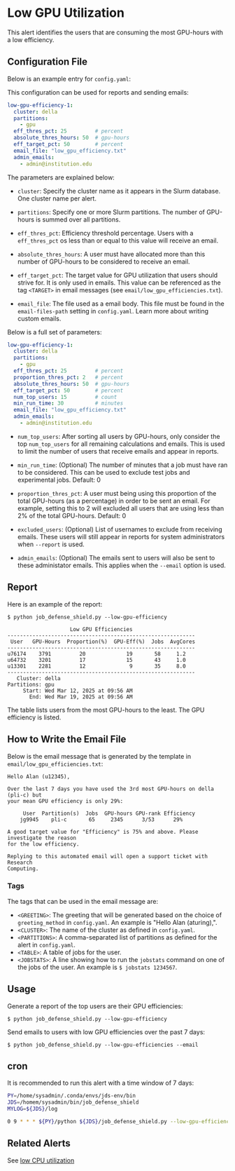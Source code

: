 # Low GPU Utilization

This alert identifies the users that are consuming the most GPU-hours with a low efficiency.

## Configuration File

Below is an example entry for `config.yaml`:

This configuration can be used for reports and sending emails:


```yaml
low-gpu-efficiency-1:
  cluster: della
  partitions:
    - gpu
  eff_thres_pct: 25         # percent
  absolute_thres_hours: 50  # gpu-hours
  eff_target_pct: 50        # percent
  email_file: "low_gpu_efficiency.txt"
  admin_emails:
    - admin@institution.edu
```

The parameters are explained below:

- `cluster`: Specify the cluster name as it appears in the Slurm database. One cluster name
per alert.

- `partitions`: Specify one or more Slurm partitions. The number of GPU-hours is summed over all partitions.

- `eff_thres_pct`: Efficiency threshold percentage. Users with a `eff_thres_pct` os less than or equal to this value will receive an email.

- `absolute_thres_hours`: A user must have allocated more than this number of GPU-hours to be considered to receive an email.

- `eff_target_pct`: The target value for GPU utilization that users should strive for. It is only used in emails. This value can be referenced as the tag `<TARGET>` in email messages (see `email/low_gpu_efficiencies.txt`).

- `email_file`: The file used as a email body. This file must be found in the `email-files-path` setting in `config.yaml`. Learn more about writing custom emails.

Below is a full set of parameters:

```yaml
low-gpu-efficiency-1:
  cluster: della
  partitions:
    - gpu
  eff_thres_pct: 25         # percent
  proportion_thres_pct: 2   # percent
  absolute_thres_hours: 50  # gpu-hours
  eff_target_pct: 50        # percent
  num_top_users: 15         # count
  min_run_time: 30          # minutes
  email_file: "low_gpu_efficiency.txt"
  admin_emails:
    - admin@institution.edu
```

- `num_top_users`: After sorting all users by GPU-hours, only consider the top `num_top_users` for all remaining calculations and emails. This is used to limit the number of users that receive emails and appear in reports.

- `min_run_time`: (Optional) The number of minutes that a job must have ran to be considered. This can be used to exclude test jobs and experimental jobs. Default: 0

- `proportion_thres_pct`: A user must being using this proportion of the total GPU-hours (as a percentage) in order to be sent an email. For example, setting this to 2 will excluded all users that are using less than 2% of the total GPU-hours. Default: 0

- `excluded_users`: (Optional) List of usernames to exclude from receiving emails. These users will still appear
in reports for system administrators when `--report` is used.

- `admin_emails`: (Optional) The emails sent to users will also be sent to these administator emails. This applies
when the `--email` option is used.

## Report

Here is an example of the report:

```
$ python job_defense_shield.py --low-gpu-efficiency

                    Low GPU Efficiencies                                      
------------------------------------------------------------
 User   GPU-Hours  Proportion(%)  GPU-Eff(%)  Jobs  AvgCores
------------------------------------------------------------
u76174    3791         20             19       58     1.2  
u64732    3201         17             15       43     1.0 
u13301    2281         12              9       35     8.0
------------------------------------------------------------
   Cluster: della
Partitions: gpu
     Start: Wed Mar 12, 2025 at 09:56 AM
       End: Wed Mar 19, 2025 at 09:56 AM
```

The table lists users from the most GPU-hours to the least. The GPU efficiency is
listed.

## How to Write the Email File

Below is the email message that is generated by the template in `email/low_gpu_efficiencies.txt`:

```
Hello Alan (u12345),

Over the last 7 days you have used the 3rd most GPU-hours on della (pli-c) but
your mean GPU efficiency is only 29%:

     User  Partition(s)  Jobs  GPU-hours GPU-rank Efficiency
    jg9945    pli-c       65     2345      3/53      29%    

A good target value for "Efficiency" is 75% and above. Please investigate the reason
for the low efficiency.

Replying to this automated email will open a support ticket with Research
Computing.
```

### Tags

The tags that can be used in the email message are:

- `<GREETING>`: The greeting that will be generated based on the choice of `greeting_method` in `config.yaml`. An example is "Hello Alan (aturing),".
- `<CLUSTER>`: The name of the cluster as defined in `config.yaml`.
- `<PARTITIONS>`: A comma-separated list of partitions as defined for the alert in `config.yaml`.
- `<TABLE>`: A table of jobs for the user.
- `<JOBSTATS>`: A line showing how to run the `jobstats` command on one of the jobs of the user. An example is `$ jobstats 1234567`.

## Usage

Generate a report of the top users are their GPU efficiencies:

```
$ python job_defense_shield.py --low-gpu-efficiency
```

Send emails to users with low GPU efficiencies over the past 7 days:

```
$ python job_defense_shield.py --low-gpu-efficiencies --email
```

## cron

It is recommended to run this alert with a time window of 7 days:

```bash
PY=/home/sysadmin/.conda/envs/jds-env/bin
JDS=/homem/sysadmin/bin/job_defense_shield
MYLOG=${JDS}/log

0 9 * * * ${PY}/python ${JDS}/job_defense_shield.py --low-gpu-efficiency --email > ${MYLOG}/low_gpu_efficiencies.log 2>&1
```
## Related Alerts

See [low CPU utilization](low_cpu_util.md)
